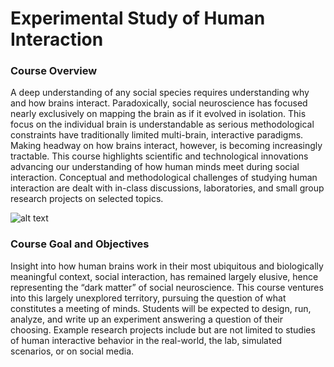 # Experimental Study of Human Interaction

### Course Overview
A deep understanding of any social species requires understanding why and how brains interact. Paradoxically, social neuroscience has focused nearly exclusively on mapping the brain as if it evolved in isolation. This focus on the individual brain is understandable as serious methodological constraints have traditionally limited multi-brain, interactive paradigms. Making headway on how brains interact, however, is becoming increasingly tractable. This course highlights scientific and technological innovations advancing our understanding of how human minds meet during social interaction. Conceptual and methodological challenges of studying human interaction are dealt with in-class discussions, laboratories, and small group research projects on selected topics.

![alt text](./images/xxx.jpg?raw=true)

### Course Goal and Objectives
Insight into how human brains work in their most ubiquitous and biologically meaningful context, social interaction, has remained largely elusive, hence representing the “dark matter” of social neuroscience. This course ventures into this largely unexplored territory, pursuing the question of what constitutes a meeting of minds. Students will be expected to design, run, analyze, and write up an experiment answering a question of their choosing. Example research projects include but are not limited to studies of human interactive behavior in the real-world, the lab, simulated scenarios, or on social media.
